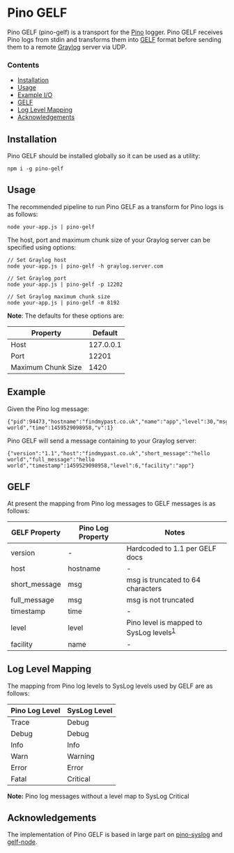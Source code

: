 # Pino GELF

Pino GELF (pino-gelf) is a transport for the [Pino](https://www.npmjs.com/package/pino) logger. Pino GELF receives Pino logs from stdin and transforms them into [GELF](http://docs.graylog.org/en/2.1/pages/gelf.html) format before sending them to a remote [Graylog](https://www.graylog.org) server via UDP.

### Contents

* [Installation](##Installation)
* [Usage](##Usage)
* [Example I/O](##Example)
* [GELF](##GELF)
* [Log Level Mapping](##LogLevelMapping)
* [Acknowledgements](##Acknowledgements)

## Installation

Pino GELF should be installed globally so it can be used as a utility:

```
npm i -g pino-gelf
```

## Usage

The recommended pipeline to run Pino GELF as a transform for Pino logs is as follows:

```
node your-app.js | pino-gelf
```

The host, port and maximum chunk size of your Graylog server can be specified using options:

```
// Set Graylog host
node your-app.js | pino-gelf -h graylog.server.com

// Set Graylog port
node your-app.js | pino-gelf -p 12202

// Set Graylog maximum chunk size
node your-app.js | pino-gelf -m 8192
```

__Note__: The defaults for these options are:

Property|Default
---|---
Host|127.0.0.1
Port|12201
Maximum Chunk Size|1420

## Example

Given the Pino log message:

```
{"pid":94473,"hostname":"findmypast.co.uk","name":"app","level":30,"msg":"hello world","time":1459529098958,"v":1}
```

Pino GELF will send a message containing to your Graylog server:

```
{"version":"1.1","host":"findmypast.co.uk","short_message":"hello world","full_message":"hello world","timestamp":1459529098958,"level":6,"facility":"app"}
```

## GELF

At present the mapping from Pino log messages to GELF messages is as follows:

GELF Property|Pino Log Property|Notes
---|---|---
version|-|Hardcoded to 1.1 per GELF docs
host|hostname|-
short_message|msg|msg is truncated to 64 characters
full_message|msg|msg is not truncated
timestamp|time|-
level|level|Pino level is mapped to SysLog levels<sup>[1](#LogLevelMapping)</sup>
facility|name|-

## Log Level Mapping

The mapping from Pino log levels to SysLog levels used by GELF are as follows:

Pino Log Level|SysLog Level
---|---
Trace|Debug
Debug|Debug
Info|Info
Warn|Warning
Error|Error
Fatal|Critical

__Note:__ Pino log messages without a level map to SysLog Critical

## Acknowledgements

The implementation of Pino GELF is based in large part on [pino-syslog](https://github.com/jsumners/pino-syslog/) and [gelf-node](https://github.com/robertkowalski/gelf-node).
